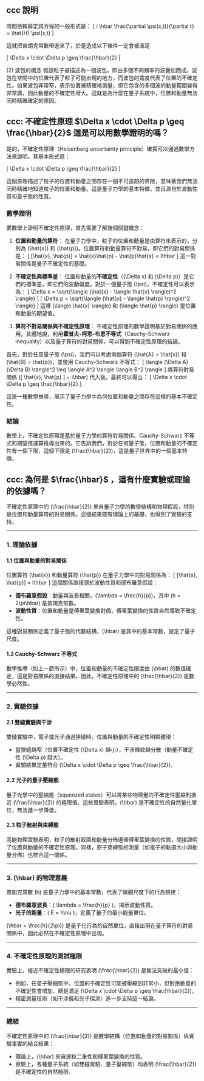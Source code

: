 ## ccc 說明

時間依賴薛定諤方程的一般形式是：
\[
i \hbar \frac{\partial \psi(x,t)}{\partial t} = \hat{H} \psi(x,t)
\]

這就把普朗克常數帶進來了，於是造成以下條件一定會被滿足

\[
\Delta x \cdot \Delta p \geq \frac{\hbar}{2}
\]


(2) 波包的概念
假設粒子被描述為一個波包，即由多個不同頻率的波疊加而成。波包在空間中的位置代表了粒子可能出現的地方，而波包的寬度代表了位置的不確定性。如果波包非常窄，表示位置被精確地測量，但它包含的多個波的動量範圍變得非常廣，因此動量的不確定性增大。這就是為什麼在量子系統中，位置和動量無法同時精確確定的原因。

## ccc: 不確定性原理 $\Delta x \cdot \Delta p \geq \frac{\hbar}{2}$ 這是可以用數學證明的嗎？

是的，不確定性原理（Heisenberg uncertainty principle）確實可以通過數學方法來證明。其基本形式是：

\[
\Delta x \cdot \Delta p \geq \frac{\hbar}{2}
\]

這個原理描述了粒子的位置和動量之間存在一個不可逾越的界限，意味著我們無法同時精確地知道粒子的位置和動量。這是量子力學的基本特徵，並且源自於波動性質和量子態的性質。

### 數學證明

要數學上證明不確定性原理，首先需要了解幾個關鍵概念：
1. **位置和動量的算符**：
   在量子力學中，粒子的位置和動量是由算符來表示的，分別為 \(\hat{x}\) 和 \(\hat{p}\)。位置算符和動量算符不對易，即它們的對易關係是：
   \[
   [\hat{x}, \hat{p}] = \hat{x}\hat{p} - \hat{p}\hat{x} = i\hbar
   \]
   這一對易關係是量子不確定性的基礎。

2. **不確定性與標準差**：
   位置和動量的**不確定性**（\(\Delta x\) 和 \(\Delta p\)）是它們的標準差，即它們的波動幅度。對於一個量子態 \(\psi\)，不確定性可以表示為：
   \[
   \Delta x = \sqrt{\langle (\hat{x} - \langle \hat{x} \rangle)^2 \rangle}
   \]
   \[
   \Delta p = \sqrt{\langle (\hat{p} - \langle \hat{p} \rangle)^2 \rangle}
   \]
   這裡 \(\langle \hat{x} \rangle\) 和 \(\langle \hat{p} \rangle\) 是位置和動量的期望值。

3. **算符不對易關係與不確定性原理**：
   不確定性原理的數學證明基於對易關係的應用。具體地說，利用**霍普夫-柯恩-布恩不等式**（Cauchy-Schwarz inequality）以及量子算符的對易關係，可以得到不確定性原理的結論。

首先，對於任意量子態 \(\psi\)，我們可以考慮兩個算符 \(\hat{A} = \hat{x}\) 和 \(\hat{B} = \hat{p}\)，並使用 Cauchy-Schwarz 不等式：
\[
\langle (\Delta A)(\Delta B) \rangle^2 \leq \langle A^2 \rangle \langle B^2 \rangle
\]
將算符對易關係 \([ \hat{x}, \hat{p} ] = i\hbar\) 代入後，最終可以得出：
\[
\Delta x \cdot \Delta p \geq \frac{\hbar}{2}
\]

這是一種數學推導，展示了量子力學中為何位置和動量之間存在這樣的基本不確定性。

### 結論

數學上，不確定性原理是基於量子力學的算符對易關係、Cauchy-Schwarz 不等式和期望值運算推導出來的。它告訴我們，對於任何量子態，位置和動量的不確定性有一個下限，這個下限是 \(\frac{\hbar}{2}\)，這是量子世界中的一個基本特徵。

## ccc: 為何是 $\frac{\hbar}$ ，這有什麼實驗或理論的依據嗎？

不確定性原理中的 \(\frac{\hbar}{2}\) 來自量子力學的數學結構和物理假設，特別是位置和動量算符的對易關係。這個結果既有理論上的基礎，也得到了實驗的支持。

---

### **1. 理論依據**
#### **1.1 位置與動量的對易關係**
位置算符 \(\hat{x}\) 和動量算符 \(\hat{p}\) 在量子力學中的對易關係為：
\[
[\hat{x}, \hat{p}] = i\hbar
\]
這個關係直接源於波動性質和德布羅意假設：
- **德布羅意假設**：動量與波長相關，\(\lambda = \frac{h}{p}\)，其中 \(h = 2\pi\hbar\) 是普朗克常數。
- **波動性質**：位置和動量是傅里葉變換對偶，傅里葉變換的性質自然導致不確定性。

這種對易關係定義了量子態的代數結構，\(\hbar\) 是其中的基本常數，設定了量子尺度。

#### **1.2 Cauchy-Schwarz 不等式**
數學推導（如上一節所示）中，位置和動量的不確定性限度由 \(\hbar\) 的數值確定，這是對易關係的直接結果。因此，不確定性原理中的 \(\frac{\hbar}{2}\) 是數學必然性。

---

### **2. 實驗依據**
#### **2.1 雙縫實驗與干涉**
雙縫實驗中，電子或光子通過狹縫時，位置與動量的不確定性明顯體現：
- 當狹縫越窄（位置不確定性 \(\Delta x\) 越小），干涉條紋越分散（動量不確定性 \(\Delta p\) 越大）。
- 實驗結果定量符合 \(\Delta x \cdot \Delta p \geq \frac{\hbar}{2}\)。

#### **2.2 光子的量子壓縮態**
量子光學中的壓縮態（squeezed states）可以將某些物理量的不確定性壓縮到接近 \(\frac{\hbar}{2}\) 的極限值。這些實驗表明，\(\hbar\) 是不確定性的自然量化單位，無法進一步降低。

#### **2.3 粒子散射與束縛態**
高能物理實驗表明，粒子的散射截面和能量分佈遵循傅里葉變換的性質，間接證明了位置與動量的不確定性原理。同樣，原子束縛態的測量（如電子的軌道大小與動量分佈）也符合這一關係。

---

### **3. \(\hbar\) 的物理意義**
普朗克常數 \(h\) 是量子力學中的基本常數，代表了微觀尺度下的行為規律：
- **德布羅意波長**：\( \lambda = \frac{h}{p} \)，揭示波動性質。
- **光子的能量**：\( E = h\nu \)，定義了量子的最小能量單位。

\(\hbar = \frac{h}{2\pi}\) 是量子化行為的自然單位，直接出現在量子算符的對易關係中，因此必然在不確定性原理中出現。

---

### **4. 不確定性原理的測試極限**
實驗上，接近不確定性極限的研究表明 \(\frac{\hbar}{2}\) 是無法突破的最小值：
- 例如，在量子壓縮態中，位置的不確定性可能被壓縮到非常小，但對應動量的不確定性會增加，總是滿足 \(\Delta x \cdot \Delta p \geq \frac{\hbar}{2}\)。
- 精密測量技術（如干涉儀和光子探測）進一步支持這一結論。

---

### **總結**
不確定性原理中的 \(\frac{\hbar}{2}\) 是數學結構（位置和動量的對易關係）與實驗事實的結合結果：
- 理論上，\(\hbar\) 來自波粒二象性和傅里葉變換的性質。
- 實驗上，各種量子系統（如雙縫實驗、量子壓縮態）均表明 \(\frac{\hbar}{2}\) 是不確定性的自然極限。
